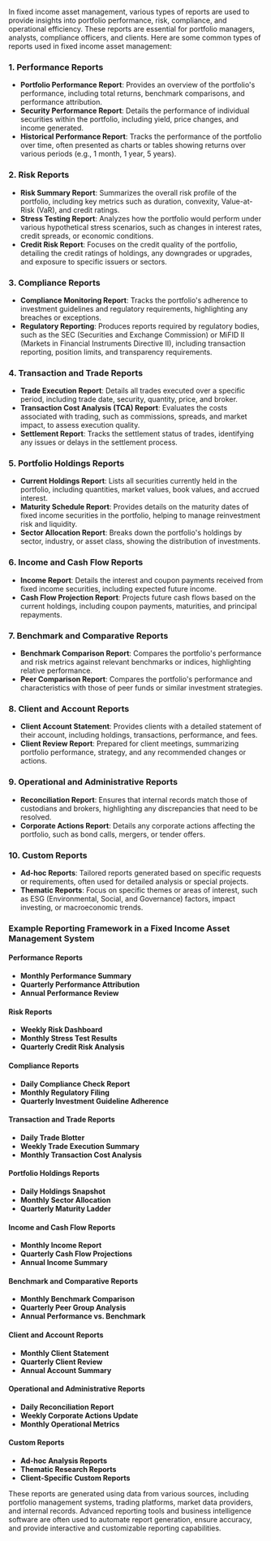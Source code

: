 In fixed income asset management, various types of reports are used to provide insights into portfolio performance, risk, compliance, and operational efficiency. These reports are essential for portfolio managers, analysts, compliance officers, and clients. Here are some common types of reports used in fixed income asset management:

### 1. **Performance Reports**
   - **Portfolio Performance Report**: Provides an overview of the portfolio's performance, including total returns, benchmark comparisons, and performance attribution.
   - **Security Performance Report**: Details the performance of individual securities within the portfolio, including yield, price changes, and income generated.
   - **Historical Performance Report**: Tracks the performance of the portfolio over time, often presented as charts or tables showing returns over various periods (e.g., 1 month, 1 year, 5 years).

### 2. **Risk Reports**
   - **Risk Summary Report**: Summarizes the overall risk profile of the portfolio, including key metrics such as duration, convexity, Value-at-Risk (VaR), and credit ratings.
   - **Stress Testing Report**: Analyzes how the portfolio would perform under various hypothetical stress scenarios, such as changes in interest rates, credit spreads, or economic conditions.
   - **Credit Risk Report**: Focuses on the credit quality of the portfolio, detailing the credit ratings of holdings, any downgrades or upgrades, and exposure to specific issuers or sectors.

### 3. **Compliance Reports**
   - **Compliance Monitoring Report**: Tracks the portfolio's adherence to investment guidelines and regulatory requirements, highlighting any breaches or exceptions.
   - **Regulatory Reporting**: Produces reports required by regulatory bodies, such as the SEC (Securities and Exchange Commission) or MiFID II (Markets in Financial Instruments Directive II), including transaction reporting, position limits, and transparency requirements.

### 4. **Transaction and Trade Reports**
   - **Trade Execution Report**: Details all trades executed over a specific period, including trade date, security, quantity, price, and broker.
   - **Transaction Cost Analysis (TCA) Report**: Evaluates the costs associated with trading, such as commissions, spreads, and market impact, to assess execution quality.
   - **Settlement Report**: Tracks the settlement status of trades, identifying any issues or delays in the settlement process.

### 5. **Portfolio Holdings Reports**
   - **Current Holdings Report**: Lists all securities currently held in the portfolio, including quantities, market values, book values, and accrued interest.
   - **Maturity Schedule Report**: Provides details on the maturity dates of fixed income securities in the portfolio, helping to manage reinvestment risk and liquidity.
   - **Sector Allocation Report**: Breaks down the portfolio's holdings by sector, industry, or asset class, showing the distribution of investments.

### 6. **Income and Cash Flow Reports**
   - **Income Report**: Details the interest and coupon payments received from fixed income securities, including expected future income.
   - **Cash Flow Projection Report**: Projects future cash flows based on the current holdings, including coupon payments, maturities, and principal repayments.

### 7. **Benchmark and Comparative Reports**
   - **Benchmark Comparison Report**: Compares the portfolio's performance and risk metrics against relevant benchmarks or indices, highlighting relative performance.
   - **Peer Comparison Report**: Compares the portfolio's performance and characteristics with those of peer funds or similar investment strategies.

### 8. **Client and Account Reports**
   - **Client Account Statement**: Provides clients with a detailed statement of their account, including holdings, transactions, performance, and fees.
   - **Client Review Report**: Prepared for client meetings, summarizing portfolio performance, strategy, and any recommended changes or actions.

### 9. **Operational and Administrative Reports**
   - **Reconciliation Report**: Ensures that internal records match those of custodians and brokers, highlighting any discrepancies that need to be resolved.
   - **Corporate Actions Report**: Details any corporate actions affecting the portfolio, such as bond calls, mergers, or tender offers.

### 10. **Custom Reports**
   - **Ad-hoc Reports**: Tailored reports generated based on specific requests or requirements, often used for detailed analysis or special projects.
   - **Thematic Reports**: Focus on specific themes or areas of interest, such as ESG (Environmental, Social, and Governance) factors, impact investing, or macroeconomic trends.

### Example Reporting Framework in a Fixed Income Asset Management System

#### Performance Reports
- **Monthly Performance Summary**
- **Quarterly Performance Attribution**
- **Annual Performance Review**

#### Risk Reports
- **Weekly Risk Dashboard**
- **Monthly Stress Test Results**
- **Quarterly Credit Risk Analysis**

#### Compliance Reports
- **Daily Compliance Check Report**
- **Monthly Regulatory Filing**
- **Quarterly Investment Guideline Adherence**

#### Transaction and Trade Reports
- **Daily Trade Blotter**
- **Weekly Trade Execution Summary**
- **Monthly Transaction Cost Analysis**

#### Portfolio Holdings Reports
- **Daily Holdings Snapshot**
- **Monthly Sector Allocation**
- **Quarterly Maturity Ladder**

#### Income and Cash Flow Reports
- **Monthly Income Report**
- **Quarterly Cash Flow Projections**
- **Annual Income Summary**

#### Benchmark and Comparative Reports
- **Monthly Benchmark Comparison**
- **Quarterly Peer Group Analysis**
- **Annual Performance vs. Benchmark**

#### Client and Account Reports
- **Monthly Client Statement**
- **Quarterly Client Review**
- **Annual Account Summary**

#### Operational and Administrative Reports
- **Daily Reconciliation Report**
- **Weekly Corporate Actions Update**
- **Monthly Operational Metrics**

#### Custom Reports
- **Ad-hoc Analysis Reports**
- **Thematic Research Reports**
- **Client-Specific Custom Reports**

These reports are generated using data from various sources, including portfolio management systems, trading platforms, market data providers, and internal records. Advanced reporting tools and business intelligence software are often used to automate report generation, ensure accuracy, and provide interactive and customizable reporting capabilities.
